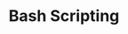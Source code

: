 ---
title: "Bash Scripting"
level: 2
category: "programming-language"
tags: 
  - "networking"
lastUsed: "Recently"
projects:
  - title: "System Monitoring Application"
    uri: bp3-system-monitoring
---